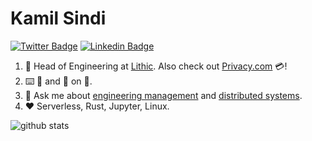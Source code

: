 # Kamil Sindi

[![Twitter Badge](https://img.shields.io/badge/-kamilsindi-1ca0f1?style=flat-square&logo=twitter&logoColor=white&link=https://twitter.com/kamilsindi)](https://twitter.com/kamilsindi)  [![Linkedin Badge](https://img.shields.io/badge/-kamilsindi-blue?style=flat-square&logo=Linkedin&logoColor=white&link=https://www.linkedin.com/in/kamilsindi//)](https://www.linkedin.com/in/kamilsindi/)

1. :office: Head of Engineering at [Lithic](https://www.lithic.com/). Also check out [Privacy.com](https://www.privacy.com) 💳!
1. :keyboard: :snake: and 🦀 on :penguin:.
1. :speech_balloon: Ask me about [engineering management](https://github.com/ksindi/managers-playbook) and [distributed systems](https://www.slideshare.net/slideshow/embed_code/key/6UhwbIb4rMrJy4).
1. :heart: Serverless, Rust, Jupyter, Linux.

![github stats](https://github-readme-stats.vercel.app/api?username=ksindi&show_icons=true&count_private=true&hide_title=true)
